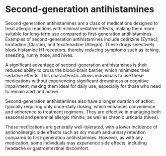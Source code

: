 <!--
source: GPT-4o
sibs: first-generation-antihistamines, second-generation-antihistamines, third-generation-antihistamines
tags: antihistamines
-->

# Second-generation antihistamines

Second-generation antihistamines are a class of medications designed to treat allergic reactions with minimal sedative effects, making them more suitable for long-term use compared to first-generation antihistamines. Examples of second-generation antihistamines include cetirizine (Zyrtec), loratadine (Claritin), and fexofenadine (Allegra). These drugs selectively block histamine H1 receptors, thereby reducing symptoms such as itching, sneezing, runny nose, and hives.

A significant advantage of second-generation antihistamines is their reduced ability to cross the blood-brain barrier, which minimizes their sedative effects. This characteristic allows individuals to use these medications without experiencing significant drowsiness or cognitive impairment, making them ideal for daily use, especially for those who need to remain alert and active.

Second-generation antihistamines also have a longer duration of action, typically requiring only once-daily dosing, which enhances convenience and adherence to treatment regimens. They are effective in managing both seasonal and perennial allergic rhinitis, as well as chronic urticaria (hives).

These medications are generally well-tolerated, with a lower incidence of anticholinergic side effects such as dry mouth and urinary retention compared to first-generation antihistamines. However, as with any medication, some individuals may experience side effects, including headache or gastrointestinal discomfort.
